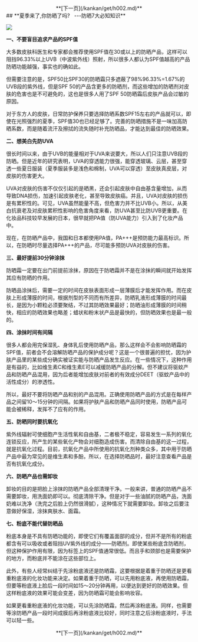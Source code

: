 <center>**[下一页](/kankan/get/h002.md)**</center>
## **夏季来了,你防晒了吗?   ---防晒7大必知知识**

**![](/kankan/h001.jpg)**

**一、不要盲目追求产品的SPF值**

大多数皮肤科医生和专家都会推荐使用SPF值在30或以上的防晒产品，这样可以阻挡96.33%以上UVB（中波紫外线）照射，所以很多人都认为SPF值越高的产品防晒功能越强，事实也的确如此。

但需要注意的是，SPF50比SPF30的防晒霜只多遮蔽了98%96.33%=1.67%的UVB段的紫外线，但是SPF 50的产品含更多的防晒剂，而这些增加的防晒剂对皮肤的危害也是不可避免的，这也是很多人用了SPF 50防晒霜后皮肤产品会过敏的原因。

对于东方人的皮肤，日常防护保养只要选择防晒系数SPF15左右的产品就可以，即使在光照强烈的夏季，SPF值30也已经足够了。完善的防晒措施不是一味加高防晒系数，而是随着流汗及擦拭的流失随时补充防晒品，才能达到最佳的防晒效果。

**二、想美白先防UVA**

很长时间以来，由于UVB的能量相对于UVA来说要大，所以人们只注意UVB段的防晒。但是近年的研究表明，UVA的穿透能力很强，能穿透玻璃、云层，甚至穿透一些夏日服装（夏季服装多是浅色和棉制，UVA可以穿透）至皮肤真皮层，对皮肤的伤害更大。

UVA对皮肤的伤害不仅仅引起的是晒黑，还会引起皮肤中自由基含量增加，从而导致DNA损伤，加速引起皮肤老化，甚至导致皮肤癌。并且，UVA对皮肤的损伤是有累积性的。可见，UVA虽然能量不高，但危害力并不比UVB小。所以，从美白抗衰老及对皮肤累积性影响的危害角度来看，防UVA甚至比防UVB更重要。在化妆品科技较早发展的日本，很早就把PA值（防UVA能力）引入到了化妆产品中。

现在，在防晒产品中，我国和日本都使用PA值，PA+++是预防能力最高标识。所以，在防晒时尽量选择PA+++的产品，尽可能多预防UVA对皮肤的伤害。

**三、最好提前30分钟涂抹**

防晒霜一定要在出门前提前涂抹，原因在于防晒霜并不是在涂抹的瞬间就开始发挥其应有防晒的作用。

防晒品涂抹后，需要一定的时间在皮肤表面形成一层薄膜后才能发挥作用。而在皮肤上形成薄膜的时间，根据剂型的不同而有所差异，防晒乳液形成薄膜的时间最长，是因为小颗粒必须要聚结，不过其防晒效果最好；防晒油形成薄膜的时间稍快，相应的防晒效果也略差；蜡状和粉末状产品是最快的，但防晒效果也是最一般的。

**四、涂抹时间有间隔**

很多人都会用完保湿乳、身体乳后使用防晒产品，那么这样会不会影响防晒霜的SPF值，前者会不会溶解防晒产品的保护成分呢？这是一个很普遍的担忧，因为护肤产品里的某些成分确实被证实能与防晒产品发生反应。在一些情况下，这种作用是有益的，比如维生素C和维生素E可以减缓防晒产品的分解。但不建议将驱蚊产品和防晒产品混用，因为后者能增加皮肤对前者的有效成分DEET（驱蚊产品中的活性成分）的渗透性。

所以，最好不要将防晒产品和别的产品混用。正确使用防晒产品的方式是在每样产品之间留10～15分钟的间隔。如果将护肤产品和防晒产品同时使用，防晒产品可能会被稀释，发挥不了应有的作用。

**五、防晒同时要抗氧化**

紫外线辐射可使细胞产生活性氧和自由基，二者极不稳定，容易发生一系列的氧化连锁反应，所产生的某些氧化产物会对细胞造成伤害。而清除自由基的这一过程，就是抗氧化过程。目前，抗氧化产品中所使用的抗氧化剂种类众多，其中用于防晒产品中最为常见的是维生素和多酚。所以，在选择防晒品时，最好注意查看产品是否有抗氧化成分。

**六、防晒产品也需卸妆**

卸妆的目的是把脸上涂抹的防晒产品全部清理干净。一般来讲，普通的防晒产品不需要卸妆，用洗面奶即可以。彻底清除干净。但是对于一些油腻的防晒产品，洗面奶难以洗净（洗完之后脸上仍然很滑腻），这种情况下就需要卸妆。卸妆之后要注意做好保湿，涂抹爽肤水、面霜。

**七、粉底不能代替防晒品**

粉底本身是不具有防晒功能的，即使它们有覆盖面部的成分，但并不是所有的粉底都含有可以吸收或者阻挡UV紫外线的成分——防晒剂。即使某些粉底含防晒剂，但这种保护作用有限，因为标签上的SPF值通常很低。而且手和颈部也是需要保护的地方，而粉底并不能涂在这些部位上。

此外，有些人经常纠结于先涂粉底液还是防晒霜，这要根据是着重于防晒还是更看重粉底液的化妆功能来决定。如果着重于防晒，可以先用粉底液，再使用防晒霜，但要等粉底液上脸后一段时间如15～20分钟再用，以便达到更好的防晒效果。但这样粉底液的效果可能会变差，因为防晒霜可能会影响妆容。

如果更看重粉底液的化妆功能，可以先涂防晒霜，然后再涂粉底液。同样，也需要等涂防晒产品一段时间成膜后再涂粉底液比较好，同时注意之后涂粉底液时，手法可以轻一些。

<center>**[下一页](/kankan/get/h002.md)**</center>